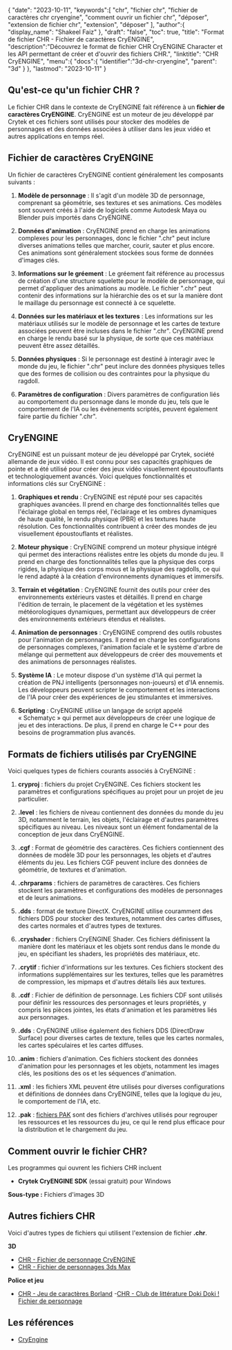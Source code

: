 {
"date": "2023-10-11",
   "keywords":[
"chr",
"fichier chr",
"fichier de caractères chr cryengine",
"comment ouvrir un fichier chr",
"déposer",
"extension de fichier chr",
"extension",
"déposer"
],
   "author":{
"display_name": "Shakeel Faiz"
},
"draft": "false",
"toc": true,
"title": "Format de fichier CHR - Fichier de caractères CryENGINE",
   "description":"Découvrez le format de fichier CHR CryENGINE Character et les API permettant de créer et d'ouvrir des fichiers CHR.",
"linktitle": "CHR CryENGINE",
   "menu":{
      "docs":{
         "identifier":"3d-chr-cryengine",
"parent": "3d"
}
},
"lastmod": "2023-10-11"
}

## Qu'est-ce qu'un fichier CHR ?

Le fichier CHR dans le contexte de CryENGINE fait référence à un **fichier de caractères CryENGINE**. CryENGINE est un moteur de jeu développé par Crytek et ces fichiers sont utilisés pour stocker des modèles de personnages et des données associées à utiliser dans les jeux vidéo et autres applications en temps réel.

## Fichier de caractères CryENGINE

Un fichier de caractères CryENGINE contient généralement les composants suivants :

1. **Modèle de personnage** : Il s'agit d'un modèle 3D de personnage, comprenant sa géométrie, ses textures et ses animations. Ces modèles sont souvent créés à l'aide de logiciels comme Autodesk Maya ou Blender puis importés dans CryENGINE.
    




















2. **Données d'animation** : CryENGINE prend en charge les animations complexes pour les personnages, donc le fichier ".chr" peut inclure diverses animations telles que marcher, courir, sauter et plus encore. Ces animations sont généralement stockées sous forme de données d'images clés.
    




















3. **Informations sur le gréement** : Le gréement fait référence au processus de création d'une structure squelette pour le modèle de personnage, qui permet d'appliquer des animations au modèle. Le fichier ".chr" peut contenir des informations sur la hiérarchie des os et sur la manière dont le maillage du personnage est connecté à ce squelette.
    




















4. **Données sur les matériaux et les textures** : Les informations sur les matériaux utilisés sur le modèle de personnage et les cartes de texture associées peuvent être incluses dans le fichier ".chr". CryENGINE prend en charge le rendu basé sur la physique, de sorte que ces matériaux peuvent être assez détaillés.
    




















5. **Données physiques** : Si le personnage est destiné à interagir avec le monde du jeu, le fichier ".chr" peut inclure des données physiques telles que des formes de collision ou des contraintes pour la physique du ragdoll.
    




















6. **Paramètres de configuration** : Divers paramètres de configuration liés au comportement du personnage dans le monde du jeu, tels que le comportement de l'IA ou les événements scriptés, peuvent également faire partie du fichier ".chr".

## CryENGINE

CryENGINE est un puissant moteur de jeu développé par Crytek, société allemande de jeux vidéo. Il est connu pour ses capacités graphiques de pointe et a été utilisé pour créer des jeux vidéo visuellement époustouflants et technologiquement avancés. Voici quelques fonctionnalités et informations clés sur CryENGINE :

1. **Graphiques et rendu** : CryENGINE est réputé pour ses capacités graphiques avancées. Il prend en charge des fonctionnalités telles que l'éclairage global en temps réel, l'éclairage et les ombres dynamiques de haute qualité, le rendu physique (PBR) et les textures haute résolution. Ces fonctionnalités contribuent à créer des mondes de jeu visuellement époustouflants et réalistes.
    




















2. **Moteur physique** : CryENGINE comprend un moteur physique intégré qui permet des interactions réalistes entre les objets du monde du jeu. Il prend en charge des fonctionnalités telles que la physique des corps rigides, la physique des corps mous et la physique des ragdolls, ce qui le rend adapté à la création d'environnements dynamiques et immersifs.
    




















3. **Terrain et végétation** : CryENGINE fournit des outils pour créer des environnements extérieurs vastes et détaillés. Il prend en charge l'édition de terrain, le placement de la végétation et les systèmes météorologiques dynamiques, permettant aux développeurs de créer des environnements extérieurs étendus et réalistes.
    




















4. **Animation de personnages** : CryENGINE comprend des outils robustes pour l'animation de personnages. Il prend en charge les configurations de personnages complexes, l'animation faciale et le système d'arbre de mélange qui permettent aux développeurs de créer des mouvements et des animations de personnages réalistes.
    




















5. **Système IA** : Le moteur dispose d'un système d'IA qui permet la création de PNJ intelligents (personnages non-joueurs) et d'IA ennemis. Les développeurs peuvent scripter le comportement et les interactions de l'IA pour créer des expériences de jeu stimulantes et immersives.
       





















6. **Scripting** : CryENGINE utilise un langage de script appelé « Schematyc » qui permet aux développeurs de créer une logique de jeu et des interactions. De plus, il prend en charge le C++ pour des besoins de programmation plus avancés.

## Formats de fichiers utilisés par CryENGINE

Voici quelques types de fichiers courants associés à CryENGINE :

1. **cryproj** : fichiers du projet CryENGINE. Ces fichiers stockent les paramètres et configurations spécifiques au projet pour un projet de jeu particulier.
    




















2. **.level** : les fichiers de niveau contiennent des données du monde du jeu 3D, notamment le terrain, les objets, l'éclairage et d'autres paramètres spécifiques au niveau. Les niveaux sont un élément fondamental de la conception de jeux dans CryENGINE.
    




















3. **.cgf** : Format de géométrie des caractères. Ces fichiers contiennent des données de modèle 3D pour les personnages, les objets et d'autres éléments du jeu. Les fichiers CGF peuvent inclure des données de géométrie, de textures et d'animation.
    




















4. **.chrparams** : fichiers de paramètres de caractères. Ces fichiers stockent les paramètres et configurations des modèles de personnages et de leurs animations.
    




















5. **.dds** : format de texture DirectX. CryENGINE utilise couramment des fichiers DDS pour stocker des textures, notamment des cartes diffuses, des cartes normales et d'autres types de textures.
    




















6. **.cryshader** : fichiers CryENGINE Shader. Ces fichiers définissent la manière dont les matériaux et les objets sont rendus dans le monde du jeu, en spécifiant les shaders, les propriétés des matériaux, etc.
    




















7. **.crytif** : fichier d'informations sur les textures. Ces fichiers stockent des informations supplémentaires sur les textures, telles que les paramètres de compression, les mipmaps et d'autres détails liés aux textures.
    




















8. **.cdf** : Fichier de définition de personnage. Les fichiers CDF sont utilisés pour définir les ressources des personnages et leurs propriétés, y compris les pièces jointes, les états d'animation et les paramètres liés aux personnages.
    




















9. **.dds** : CryENGINE utilise également des fichiers DDS (DirectDraw Surface) pour diverses cartes de texture, telles que les cartes normales, les cartes spéculaires et les cartes diffuses.
    




















10. **.anim** : fichiers d'animation. Ces fichiers stockent des données d'animation pour les personnages et les objets, notamment les images clés, les positions des os et les séquences d'animation.
    




















11. **.xml** : les fichiers XML peuvent être utilisés pour diverses configurations et définitions de données dans CryENGINE, telles que la logique du jeu, le comportement de l'IA, etc.
    




















12. **.pak** : [fichiers PAK](/fr/game/pak/) sont des fichiers d'archives utilisés pour regrouper les ressources et les ressources du jeu, ce qui le rend plus efficace pour la distribution et le chargement du jeu.

## Comment ouvrir le fichier CHR?

Les programmes qui ouvrent les fichiers CHR incluent

- **Crytek CryENGINE SDK** (essai gratuit) pour Windows

**Sous-type :** Fichiers d'images 3D

## Autres fichiers CHR

Voici d'autres types de fichiers qui utilisent l'extension de fichier **.chr**.

**3D**
- [CHR - Fichier de personnage CryENGINE](/fr/3d/chr-cryengine/)
- [CHR - Fichier de personnages 3ds Max](/fr/3d/chr-3ds/)

**Police et jeu**
- [CHR - Jeu de caractères Borland](/fr/font/chr/)
-[CHR - Club de littérature Doki Doki ! Fichier de personnage](/fr/game/chr-doki/)

## Les références
- [CryEngine](https://en.wikipedia.org/wiki/CryEngine)


